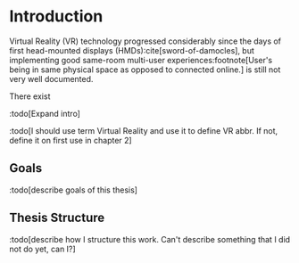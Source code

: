 # Introduction

Virtual Reality (VR) technology progressed considerably since the days of first head-mounted displays (HMDs):cite[sword-of-damocles], but implementing good same-room multi-user experiences:footnote[User's being in same physical space as opposed to connected online.] is still not very well documented.

There exist

:todo[Expand intro]

:todo[I should use term Virtual Reality and use it to define VR abbr. If not, define it on first use in chapter 2]

## Goals

:todo[describe goals of this thesis]

## Thesis Structure

:todo[describe how I structure this work. Can't describe something that I did not do yet, can I?]
